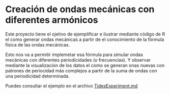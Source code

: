 # Creación de ondas mecánicas con diferentes armónicos


Este proyecto tiene el ojetivo de ejemplificar e ilustrar mediante código de R 
el como generar ondas mecánicas a partir de el conocimiento de la fórmula física
de las ondas mecánicas.

Esto nos va a permitir implemetar esa fórmula para simular ondas mecánicas con diferentes periodicidades (o frecuencias). Y observar mediante la visualización de 
los datos el como se generan onas nuevas con patrones de periocidad más complejos a partir de la suma de ondas con una periodicidad determinada.


Puedes consultar el ejemplo en el archivo [TidesExperiment.md](https://github.com/Lanyau/tides-Lab/blob/main/TidesExperiment.md)

